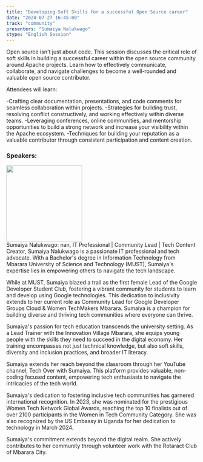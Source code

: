```yaml
---
title: "Developing Soft Skills for a successful Open Source career"
date: "2024-07-27 16:45:00" 
track: "community"
presenters: "Sumaiya Nalukwago"
stype: "English Session"
---
```

Open source isn't just about code. This session discusses the critical role of soft skills in building a successful career within the open source community around Apache projects.
Learn how to effectively communicate, collaborate, and navigate challenges to become a well-rounded and valuable open source contributor.

Attendees will learn:

-Crafting clear documentation, presentations, and code comments for seamless collaboration within projects.
-Strategies for building trust, resolving conflict constructively, and working effectively within diverse teams.
-Leveraging conferences, online communities, and mentorship opportunities to build a strong network and increase your visibility within the Apache ecosystem.
-Techniques for building your reputation as a valuable contributor through consistent participation and content creation.
 
 ### Speakers: 
 <img src="https://sessionize.com/image/2196-400o400o1-w6F2MJcAeyMzLec3KBwgMJ.png" width="200" /><br>Sumaiya Nalukwago: nan,  IT Professional | Community Lead | Tech Content Creator, Sumaiya Nalukwago is a passionate IT professional and tech advocate.  With a Bachelor's degree in Information Technology from Mbarara University of Science and Technology (MUST), Sumaiya's expertise lies in empowering others to navigate the tech landscape.

While at MUST, Sumaiya blazed a trail as the first female Lead of the Google Developer Student Club, fostering a vibrant community for students to learn and develop using Google technologies.  This dedication to inclusivity extends to her current role as Community Lead for Google Developer Groups Cloud & Women TechMakers Mbarara.  Sumaiya is a champion for building diverse and thriving tech communities where everyone can thrive.

Sumaiya's passion for tech education transcends the university setting.  As a Lead Trainer with the Innovation Village Mbarara, she equips young people with the skills they need to succeed in the digital economy.  Her training encompasses not just technical knowledge, but also soft skills, diversity and inclusion practices, and broader IT literacy.

Sumaiya extends her reach beyond the classroom through her YouTube channel, Tech Over with Sumaiya.  This platform provides valuable, non-coding focused content, empowering tech enthusiasts to navigate the intricacies of the tech world.

Sumaiya's dedication to fostering inclusive tech communities has garnered international recognition.  In 2023, she was nominated for the prestigious Women Tech Network Global Awards, reaching the top 10 finalists out of over 2100 participants in the Women in Tech Community Category. She was also recognized by the US Embassy in Uganda for her dedication to technology in March 2024.

Sumaiya's commitment extends beyond the digital realm.  She actively contributes to her community through volunteer work with the Rotaract Club of Mbarara City.
 <br><br>